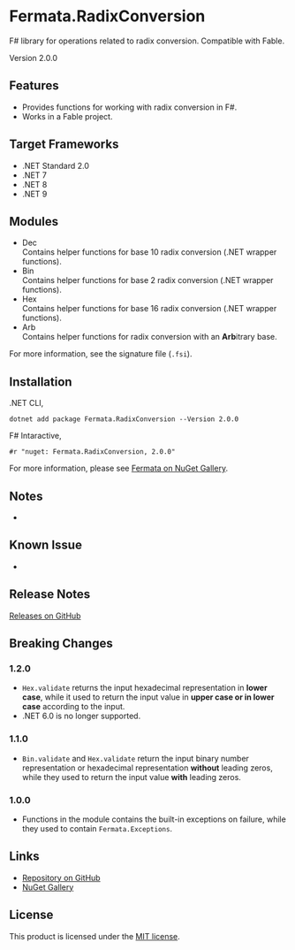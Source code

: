 # Fermata.RadixConversion

F# library for operations related to radix conversion. Compatible with Fable.

Version 2.0.0

## Features

- Provides functions for working with radix conversion in F#.
- Works in a Fable project.

## Target Frameworks

- .NET Standard 2.0
- .NET 7
- .NET 8
- .NET 9

## Modules

- Dec  
   Contains helper functions for base 10 radix conversion (.NET wrapper functions).
- Bin  
   Contains helper functions for base 2 radix conversion (.NET wrapper functions).
- Hex  
   Contains helper functions for base 16 radix conversion (.NET wrapper functions).
- Arb  
   Contains helper functions for radix conversion with an **Arb**itrary base.

For more information, see the signature file (`.fsi`).

## Installation

.NET CLI,

```
dotnet add package Fermata.RadixConversion --Version 2.0.0
```

F# Intaractive,

```
#r "nuget: Fermata.RadixConversion, 2.0.0"
```

For more information, please see [Fermata on NuGet Gallery](https://www.nuget.org/packages/Fermata.RadixConversion).

## Notes

-

## Known Issue

-

## Release Notes

[Releases on GitHub](https://github.com/taidalog/Fermata.RadixConversion/releases)

## Breaking Changes

### 1.2.0

- `Hex.validate` returns the input hexadecimal representation in **lower case**, while it used to return the input value in **upper case or in lower case** according to the input.
- .NET 6.0 is no longer supported.

### 1.1.0

- `Bin.validate` and `Hex.validate` return the input binary number representation or hexadecimal representation **without** leading zeros, while they used to return the input value **with** leading zeros.

### 1.0.0

- Functions in the module contains the built-in exceptions on failure, while they used to contain `Fermata.Exceptions`.

## Links

- [Repository on GitHub](https://github.com/taidalog/Fermata.RadixConversion)
- [NuGet Gallery](https://www.nuget.org/packages/Fermata.RadixConversion)

## License

This product is licensed under the [MIT license](https://github.com/taidalog/Fermata.RadixConversion/blob/main/LICENSE).
